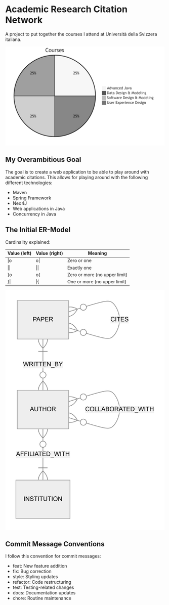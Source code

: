 # Academic Research Citation Network

A project to put together the courses I attend at Università della Svizzera italiana.

![Courses](/resources/screenshots/courses.png)

## My Overambitious Goal

The goal is to create a web application to be able to play around with academic citations.
This allows for playing around with the following different technologies:

- Maven
- Spring Framework
- Neo4J
- Web applications in Java
- Concurrency in Java

## The Initial ER-Model

Cardinality explained:

| Value (left) | Value (right) | Meaning |
|--------------|---------------|---------|
| \|o          | o\|           | Zero or one |
| \|\|         | \|\|          | Exactly one |
| }o           | o{            | Zero or more (no upper limit) |
| }\|          | \|{           | One or more (no upper limit) |

![ER-Model](/resources/screenshots/er-model.png)

## Commit Message Conventions

I follow this convention for commit messages:

- feat: New feature addition
- fix: Bug correction
- style: Styling updates
- refactor: Code restructuring
- test: Testing-related changes
- docs: Documentation updates
- chore: Routine maintenance
